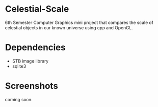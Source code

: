 # Celestial-Scale
6th Semester Computer Graphics mini project that compares the scale of celestial objects in our known universe using cpp and OpenGL.

# Dependencies

- STB image library
- sqlite3

# Screenshots

coming soon